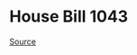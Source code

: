 # House Bill 1043

[Source](http://lawfilesext.leg.wa.gov/biennium/2023-24/Pdf/Bills/House%20Bills/1043.pdf)